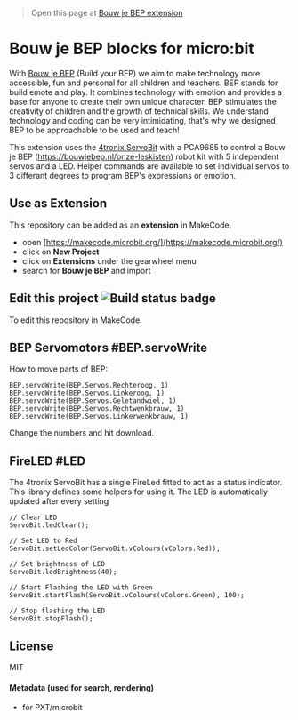 > Open this page at [Bouw je BEP extension](https://bouw-je-bep.github.io/Bouw-je-BEP/)

# Bouw je BEP blocks for micro:bit
With [Bouw je BEP](https://bouwjebep.nl) (Build your BEP) we aim to make technology more accessible, fun and personal for all children and teachers. BEP stands for build emote and play. It combines technology with emotion and provides a base for anyone to create their own unique character. BEP stimulates the creativity of children and the growth of technical skills. We understand technology and coding can be very intimidating, that's why we designed BEP to be approachable to be used and teach! 

This extension uses the [4tronix ServoBit](https://4tronix.co.uk/servobit) with a PCA9685 to control a Bouw je BEP (https://bouwjebep.nl/onze-leskisten) robot kit with 5 independent servos and a LED. Helper commands are available to set individual servos to 3 differant degrees to program BEP's expressions or emotion.

## Use as Extension
This repository can be added as an **extension** in MakeCode.

* open [https://makecode.microbit.org/](https://makecode.microbit.org/)
* click on **New Project**
* click on **Extensions** under the gearwheel menu
* search for **Bouw je BEP** and import

## Edit this project ![Build status badge](https://github.com/bouw-je-bep/bouw-je-bep/workflows/MakeCode/badge.svg)
To edit this repository in MakeCode.

## BEP Servomotors #BEP.servoWrite
How to move parts of BEP:

```blocks
BEP.servoWrite(BEP.Servos.Rechteroog, 1)
BEP.servoWrite(BEP.Servos.Linkeroog, 1)
BEP.servoWrite(BEP.Servos.Geletandwiel, 1)
BEP.servoWrite(BEP.Servos.Rechtwenkbrauw, 1)
BEP.servoWrite(BEP.Servos.Linkerwenkbrauw, 1)
```
Change the numbers and hit download.

## FireLED #LED
The 4tronix ServoBit has a single FireLed fitted to act as a status indicator.
This library defines some helpers for using it.
The LED is automatically updated after every setting

```blocks
// Clear LED
ServoBit.ledClear();

// Set LED to Red
ServoBit.setLedColor(ServoBit.vColours(vColors.Red));

// Set brightness of LED
ServoBit.ledBrightness(40);

// Start Flashing the LED with Green
ServoBit.startFlash(ServoBit.vColours(vColors.Green), 100);

// Stop flashing the LED
ServoBit.stopFlash();
```
## License

MIT 

#### Metadata (used for search, rendering)

* for PXT/microbit
